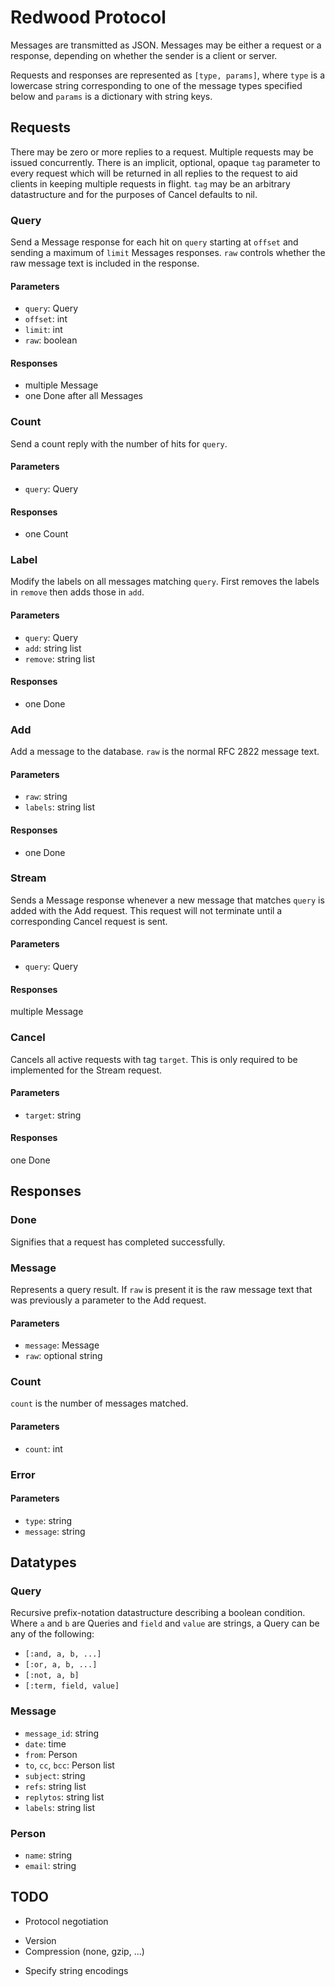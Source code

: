 Redwood Protocol
================

Messages are transmitted as JSON. Messages may be either a request or a
response, depending on whether the sender is a client or server.

Requests and responses are represented as `[type, params]`, where `type`
is a lowercase string corresponding to one of the message types specified
below and `params` is a dictionary with string keys.

Requests
--------

There may be zero or more replies to a request. Multiple requests may be
issued concurrently. There is an implicit, optional, opaque `tag` parameter to
every request which will be returned in all replies to the request to
aid clients in keeping multiple requests in flight. `tag` may be an
arbitrary datastructure and for the purposes of Cancel defaults to nil.

### Query
Send a Message response for each hit on `query` starting at `offset`
and sending a maximum of `limit` Messages responses. `raw` controls
whether the raw message text is included in the response.

#### Parameters
*   `query`: Query
*   `offset`: int
*   `limit`: int
*   `raw`: boolean

#### Responses
*   multiple Message
*   one Done after all Messages


### Count
Send a count reply with the number of hits for `query`.

#### Parameters
*   `query`: Query

#### Responses
*   one Count


### Label
Modify the labels on all messages matching `query`. First removes the
labels in `remove` then adds those in `add`.

#### Parameters
*   `query`: Query
*   `add`: string list
*   `remove`: string list

#### Responses
*   one Done


### Add
Add a message to the database. `raw` is the normal RFC 2822 message text.

#### Parameters
*   `raw`: string
*   `labels`: string list

#### Responses
*   one Done


### Stream
Sends a Message response whenever a new message that matches `query` is
added with the Add request. This request will not terminate until a
corresponding Cancel request is sent.

#### Parameters
*   `query`: Query

#### Responses
multiple Message


### Cancel
Cancels all active requests with tag `target`. This is only required to
be implemented for the Stream request.

#### Parameters
*   `target`: string

#### Responses
one Done



Responses
---------

### Done
Signifies that a request has completed successfully.


### Message
Represents a query result. If `raw` is present it is the raw message
text that was previously a parameter to the Add request.

#### Parameters
*   `message`: Message
*   `raw`: optional string


### Count
`count` is the number of messages matched.

#### Parameters
*   `count`: int


### Error

#### Parameters
*   `type`: string
*   `message`: string



Datatypes
---------

### Query
Recursive prefix-notation datastructure describing a boolean condition.
Where `a` and `b` are Queries and `field` and `value` are strings, a
Query can be any of the following:

*   `[:and, a, b, ...]`
*   `[:or, a, b, ...]`
*   `[:not, a, b]`
*   `[:term, field, value]`


### Message
*   `message_id`: string
*   `date`: time
*   `from`: Person
*   `to`, `cc`, `bcc`: Person list
*   `subject`: string
*   `refs`: string list
*   `replytos`: string list
*   `labels`: string list


### Person
*   `name`: string
*   `email`: string


TODO
----

*   Protocol negotiation
   -   Version
   -   Compression (none, gzip, ...)
*   Specify string encodings
